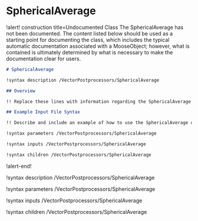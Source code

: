 # SphericalAverage

!alert! construction title=Undocumented Class
The SphericalAverage has not been documented. The content listed below should be used as a starting point for
documenting the class, which includes the typical automatic documentation associated with a
MooseObject; however, what is contained is ultimately determined by what is necessary to make the
documentation clear for users.

```markdown
# SphericalAverage

!syntax description /VectorPostprocessors/SphericalAverage

## Overview

!! Replace these lines with information regarding the SphericalAverage object.

## Example Input File Syntax

!! Describe and include an example of how to use the SphericalAverage object.

!syntax parameters /VectorPostprocessors/SphericalAverage

!syntax inputs /VectorPostprocessors/SphericalAverage

!syntax children /VectorPostprocessors/SphericalAverage
```
!alert-end!

!syntax description /VectorPostprocessors/SphericalAverage

!syntax parameters /VectorPostprocessors/SphericalAverage

!syntax inputs /VectorPostprocessors/SphericalAverage

!syntax children /VectorPostprocessors/SphericalAverage
